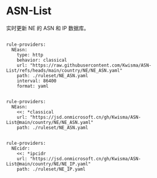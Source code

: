 
# ASN-List

实时更新 NE 的 ASN 和 IP 数据库。

<pre><code class="language-javascript">
rule-providers:
  NEasn:
    type: http
    behavior: classical
    url: "https://raw.githubusercontent.com/Kwisma/ASN-List/refs/heads/main/country/NE/NE_ASN.yaml"
    path: ./ruleset/NE_ASN.yaml
    interval: 86400
    format: yaml
</code></pre>

<pre><code class="language-javascript">
rule-providers:
  NEasn:
    <<: *classical
    url: "https://jsd.onmicrosoft.cn/gh/Kwisma/ASN-List@main/country/NE/NE_ASN.yaml"
    path: ./ruleset/NE_ASN.yaml
</code></pre>

<pre><code class="language-javascript">
rule-providers:
  NEcidr:
    <<: *ipcidr
    url: "https://jsd.onmicrosoft.cn/gh/Kwisma/ASN-List@main/country/NE/NE_IP.yaml"
    path: ./ruleset/NE_IP.yaml
</code></pre>